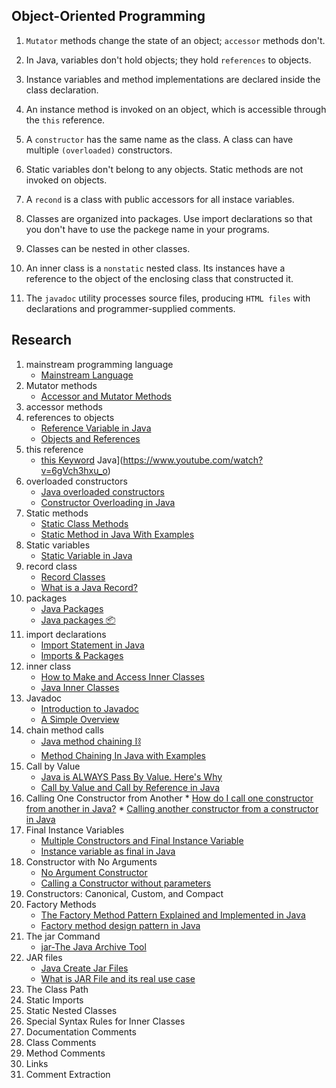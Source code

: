 ## Object-Oriented Programming

1. `Mutator` methods change the state of an object; `accessor` methods don't.

2. In Java, variables don't hold objects; they hold `references` to objects.

3. Instance variables and method implementations are declared inside the class declaration.

4. An instance method is invoked on an object, which is accessible through the `this` reference.

5. A `constructor` has the same name as the class. A class can have multiple `(overloaded)` constructors.

6. Static variables don't belong to any objects. Static methods are not invoked on objects.

7. A `recond` is a class with public accessors for all instace variables.

8. Classes are organized into packages. Use import declarations so that you don't have to use the packege name in your programs.

9. Classes can be nested in other classes.

10. An inner class is a `nonstatic` nested class. Its instances have a reference to the object of the enclosing class that constructed it.

11. The `javadoc` utility processes source files, producing `HTML files` with declarations and programmer-supplied comments.

## Research

1. mainstream programming language
    * [Mainstream Language](https://wiki.c2.com/?MainstreamLanguage)
2. Mutator methods
    * [Accessor and Mutator Methods](https://www.youtube.com/watch?v=ehGg4aVJD9M)
3. accessor methods
4. references to objects
    * [Reference Variable in Java](https://www.geeksforgeeks.org/reference-variable-in-java/)
    * [Objects and References](https://www.youtube.com/watch?v=N8IeMYsdgAY)
5. this reference
    * [this Keyword](https://www.youtube.com/watch?v=6gVch3hxu_o) Java](https://www.youtube.com/watch?v=6gVch3hxu_o)
6. overloaded constructors
    * [Java overloaded constructors](https://www.youtube.com/watch?v=Xngu-8pt_TA)
    * [Constructor Overloading in Java](https://www.geeksforgeeks.org/constructor-overloading-java/)
7. Static methods
    * [Static Class Methods](https://www.youtube.com/watch?v=bvNU24rvhgA&t=71s)
    * [Static Method in Java With Examples](https://www.geeksforgeeks.org/static-method-in-java-with-examples/#:~:text=A%20static%20method%20in%20Java,the%20class's%20object%20(instance).)
8. Static variables
    * [Static Variable in Java](https://www.guru99.com/java-static-variable-methods.html)
9. record class
    * [Record Classes](https://docs.oracle.com/en/java/javase/15/language/records.html)
    * [What is a Java Record?](https://www.youtube.com/watch?v=fezAD2UYFak&t=164s)
10. packages
    * [Java Packages](https://www.w3schools.com/java/java_packages.asp)
    * [Java packages 📦](https://www.youtube.com/watch?v=NZ7NfZD8T2Y)
11. import declarations
    * [Import Statement in Java](https://www.geeksforgeeks.org/import-statement-in-java/)
    * [Imports & Packages](https://www.youtube.com/watch?v=ipMdsje9J6s)
12. inner class
    * [How to Make and Access Inner Classes](https://www.youtube.com/watch?v=Etk4zQHBplI)
    * [Java Inner Classes](https://www.w3schools.com/java/java_inner_classes.asp)
13. Javadoc
    * [Introduction to Javadoc](https://www.baeldung.com/javadoc)
    * [A Simple Overview](https://www.youtube.com/watch?v=GM3P5vAOjx8)
15. chain method calls
    * [Java method chaining ⛓️](https://www.youtube.com/watch?v=rmk0LKv7sSY)
    * [Method Chaining In Java with Examples](https://www.geeksforgeeks.org/method-chaining-in-java-with-examples/)
16. Call by Value
    * [Java is ALWAYS Pass By Value. Here's Why](https://www.youtube.com/watch?v=-5NC5_sI-vQ)
    * [Call by Value and Call by Reference in Java](https://www.javatpoint.com/call-by-value-and-call-by-reference-in-java)
17.  Calling One Constructor from Another
    * [How do I call one constructor from another in Java?](https://stackoverflow.com/questions/285177/how-do-i-call-one-constructor-from-another-in-java)
    * [Calling another constructor from a constructor in Java](https://www.youtube.com/watch?v=mjuHYaO9MJQ)
18. Final Instance Variables
    * [Multiple Constructors and Final Instance Variable](https://www.youtube.com/watch?v=-pufgv7NK6o)
    * [Instance variable as final in Java](https://www.geeksforgeeks.org/instance-variable-final-java/)
19. Constructor with No Arguments
    * [No Argument Constructor](https://www.youtube.com/watch?v=lCFYwZsbegY)
    * [Calling a Constructor without parameters](https://stackoverflow.com/questions/26534601/calling-a-constructor-without-parameters)
20. Constructors: Canonical, Custom, and Compact
21. Factory Methods
    * [The Factory Method Pattern Explained and Implemented in Java](https://www.youtube.com/watch?v=EdFq_JIThqM)
    * [Factory method design pattern in Java](https://www.geeksforgeeks.org/factory-method-design-pattern-in-java/)
22. The jar Command
    * [jar-The Java Archive Tool](https://docs.oracle.com/javase/7/docs/technotes/tools/windows/jar.html)
23. JAR files
    * [Java Create Jar Files](https://www.javatpoint.com/java-create-jar-files)
    * [What is JAR File and its real use case](https://www.youtube.com/watch?v=3SA_Kzs0aPo)
24. The Class Path
25. Static Imports
26. Static Nested Classes
27. Special Syntax Rules for Inner Classes
28. Documentation Comments
29. Class Comments
30. Method Comments
31. Links
32. Comment Extraction